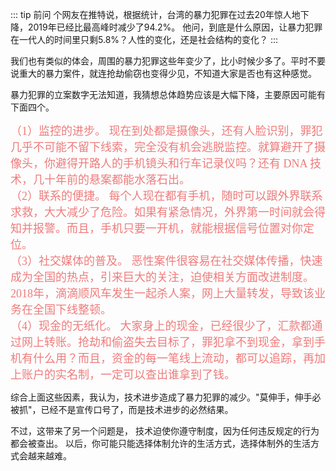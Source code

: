 ::: tip 前问
个网友在推特说，根据统计，台湾的暴力犯罪在过去20年惊人地下降，2019年已经比最高峰时减少了94.2%。
他问，到底是什么原因，让暴力犯罪在一代人的时间里只剩5.8%？人性的变化，还是社会结构的变化？
:::

我们也有类似的体会，周围的暴力犯罪这些年变少了，比小时候少多了。平时不要说重大的暴力案件，就连抢劫偷窃也变得少见，不知道大家是否也有这种感觉。

暴力犯罪的立案数字无法知道，我猜想总体趋势应该是大幅下降，主要原因可能有下面四个。

<font face="PingFang SC" color="#ef7b7b" size="4">
（1）监控的进步。 现在到处都是摄像头，还有人脸识别，罪犯几乎不可能不留下线索，完全没有机会逃脱监控。就算避开了摄像头，你避得开路人的手机镜头和行车记录仪吗？还有 DNA 技术，几十年前的悬案都能水落石出。
</font><br/>

<font face="PingFang SC" color="#ef7b7b" size="4">
（2）联系的便捷。 每个人现在都有手机，随时可以跟外界联系求救，大大减少了危险。如果有紧急情况，外界第一时间就会得知并报警。而且，手机只要一开机，就能根据信号位置对你定位。
</font><br/>

<font face="PingFang SC" color="#ef7b7b" size="4">
（3）社交媒体的普及。 恶性案件很容易在社交媒体传播，快速成为全国的热点，引来巨大的关注，迫使相关方面改进制度。2018年，滴滴顺风车发生一起杀人案，网上大量转发，导致该业务在全国下线整顿。
</font><br/>

<font face="PingFang SC" color="#ef7b7b" size="4">
（4）现金的无纸化。 大家身上的现金，已经很少了，汇款都通过网上转账。抢劫和偷盗失去目标了，罪犯拿不到现金，拿到手机有什么用？而且，资金的每一笔线上流动，都可以追踪，再加上账户的实名制，一定可以查出谁拿到了钱。
</font><br/>

综合上面这些因素，我认为，技术进步造成了暴力犯罪的减少。"莫伸手，伸手必被抓"，已经不是宣传口号了，而是技术进步的必然结果。

不过，这带来了另一个问题是， 技术迫使你遵守制度，因为任何违反规定的行为都会被查出。 以后，你可能只能选择体制允许的生活方式，选择体制外的生活方式会越来越难。